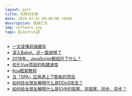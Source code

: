 ```yaml
---
layout: post
title: 优秀的文章
date: 2020-03-01 00:00:00 +0300
description: 链接汇总
img: software.jpg
tags: [Learning]
---
```


* [一文读懂前端缓存][url0]
* [深入Babel，这一篇就够了][url1]
* [2018年，JavaScript都经历了什么？][url2]
* [优化Vue项目的构建速度][url3]
* [Koa框架教程][url4]
* [当「SPA」应用遇上了膨胀的项目][url5]
* [如何给女朋友解释什么是DDoS攻击？][url6]
* [如何给女朋友解释什么是IO中的阻塞、非阻塞、同步、异步？][url7]


[url0]: https://juejin.im/post/5c22ee806fb9a049fb43b2c5
[url1]: https://juejin.im/post/5c21b584e51d4548ac6f6c99
[url2]: https://blog.fundebug.com/2018/12/25/what-happens-in-2018-for-javascript/
[url3]: https://anran758.github.io/blog/2018/01/06/%E4%BC%98%E5%8C%96Vue%E9%A1%B9%E7%9B%AE%E7%9A%84%E6%9E%84%E5%BB%BA%E9%80%9F%E5%BA%A6/
[url4]: http://www.ruanyifeng.com/blog/2017/08/koa.html
[url5]: https://juejin.im/post/5c18b5f15188252dcb31072a#comment
[url6]: https://juejin.im/post/5c03fb706fb9a049cd53f1a4
[url7]: https://juejin.im/post/5b94e2995188255c5c45d0ec